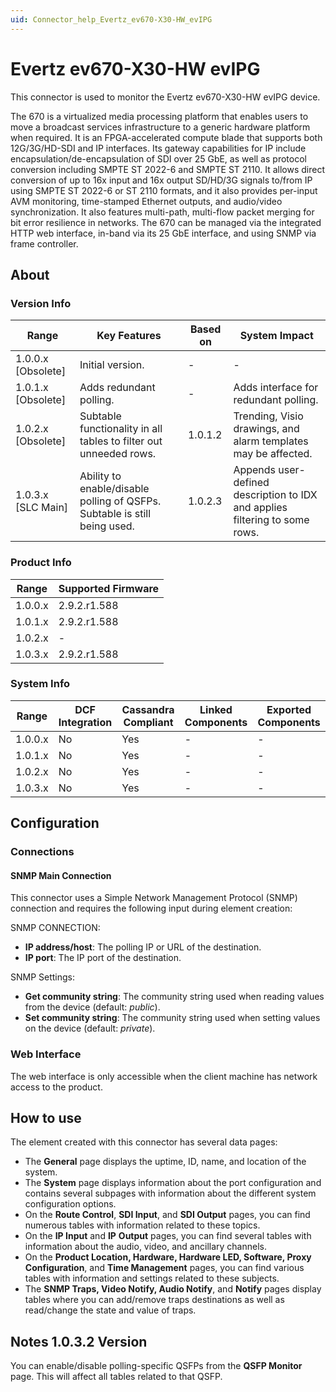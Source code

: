 ```yaml
---
uid: Connector_help_Evertz_ev670-X30-HW_evIPG
---
```


# Evertz ev670-X30-HW evIPG

This connector is used to monitor the Evertz ev670-X30-HW evIPG device.

The 670 is a virtualized media processing platform that enables users to move a broadcast services infrastructure to a generic hardware platform when required. It is an FPGA-accelerated compute blade that supports both 12G/3G/HD-SDI and IP interfaces. Its gateway capabilities for IP include encapsulation/de-encapsulation of SDI over 25 GbE, as well as protocol conversion including SMPTE ST 2022-6 and SMPTE ST 2110. It allows direct conversion of up to 16x input and 16x output SD/HD/3G signals to/from IP using SMPTE ST 2022-6 or ST 2110 formats, and it also provides per-input AVM monitoring, time-stamped Ethernet outputs, and audio/video synchronization. It also features multi-path, multi-flow packet merging for bit error resilience in networks. The 670 can be managed via the integrated HTTP web interface, in-band via its 25 GbE interface, and using SNMP via frame controller.

## About

### Version Info

| Range | Key Features | Based on | System Impact |
|--|--|--|--|
| 1.0.0.x [Obsolete] | Initial version. | - | - |
| 1.0.1.x [Obsolete] | Adds redundant polling. | - | Adds interface for redundant polling. |
| 1.0.2.x [Obsolete] | Subtable functionality in all tables to filter out unneeded rows. | 1.0.1.2 | Trending, Visio drawings, and alarm templates may be affected. |
| 1.0.3.x [SLC Main] | Ability to enable/disable polling of QSFPs. Subtable is still being used. | 1.0.2.3 | Appends user-defined description to IDX and applies filtering to some rows. |

### Product Info

| Range     | Supported Firmware     |
|-----------|------------------------|
| 1.0.0.x   | 2.9.2.r1.588           |
| 1.0.1.x   | 2.9.2.r1.588           |
| 1.0.2.x   | -                      |
| 1.0.3.x   | 2.9.2.r1.588           |

### System Info

| Range     | DCF Integration     | Cassandra Compliant     | Linked Components     | Exported Components     |
|-----------|---------------------|-------------------------|-----------------------|-------------------------|
| 1.0.0.x   | No                  | Yes                     | -                     | -                       |
| 1.0.1.x   | No                  | Yes                     | -                     | -                       |
| 1.0.2.x   | No                  | Yes                     | -                     | -                       |
| 1.0.3.x   | No                  | Yes                     | -                     | -                       |

## Configuration

### Connections

#### SNMP Main Connection

This connector uses a Simple Network Management Protocol (SNMP) connection and requires the following input during element creation:

SNMP CONNECTION:

- **IP address/host**: The polling IP or URL of the destination.
- **IP port**: The IP port of the destination.

SNMP Settings:

- **Get community string**: The community string used when reading values from the device (default: *public*).
- **Set community string**: The community string used when setting values on the device (default: *private*).

### Web Interface

The web interface is only accessible when the client machine has network access to the product.

## How to use

The element created with this connector has several data pages:

- The **General** page displays the uptime, ID, name, and location of the system.
- The **System** page displays information about the port configuration and contains several subpages with information about the different system configuration options.
- On the **Route Control**, **SDI Input**, and **SDI Output** pages, you can find numerous tables with information related to these topics.
- On the **IP Input** and **IP** **Output** pages, you can find several tables with information about the audio, video, and ancillary channels.
- On the **Product Location, Hardware, Hardware LED, Software, Proxy Configuration**, and **Time Management** pages, you can find various tables with information and settings related to these subjects.
- The **SNMP Traps, Video Notify, Audio Notify**, and **Notify** pages display tables where you can add/remove traps destinations as well as read/change the state and value of traps.

## Notes 1.0.3.2 Version

You can enable/disable polling-specific QSFPs from the **QSFP Monitor** page. This will affect all tables related to that QSFP.
